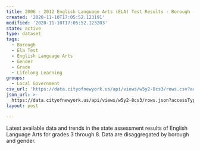 ```yaml
---
title: 2006 - 2012 English Language Arts (ELA) Test Results - Borough - Gender
created: '2020-11-10T17:05:52.123191'
modified: '2020-11-10T17:05:52.123203'
state: active
type: dataset
tags:
  - Borough
  - Ela Test
  - English Language Arts
  - Gender
  - Grade
  - Lifelong Learning
groups:
  - Local Government
csv_url: 'https://data.cityofnewyork.us/api/views/w5y2-8cs3/rows.csv?accessType=DOWNLOAD'
json_url: >-
  https://data.cityofnewyork.us/api/views/w5y2-8cs3/rows.json?accessType=DOWNLOAD
layout: post

---
```

Latest available data and trends in the state assessment results of English Language Arts for grades 3 through 8. Data are disaggregated by borough and gender.
